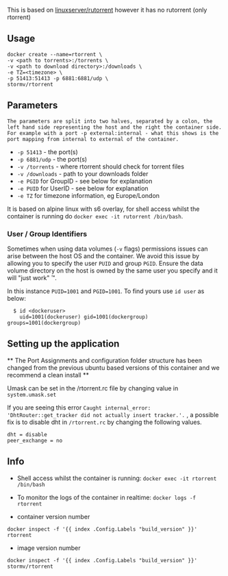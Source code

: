 This is based on  [linuxserver/rutorrent](https://github.com/linuxserver/docker-rutorrent)
however it has no rutorrent (only rtorrent)



## Usage

```
docker create --name=rtorrent \
-v <path to torrents>:/torrents \
-v <path to download directory>:/downloads \
-e TZ=<timezone> \
-p 51413:51413 -p 6881:6881/udp \
stormv/rtorrent
```

## Parameters

`The parameters are split into two halves, separated by a colon, the left hand side representing the host and the right the container side.
For example with a port -p external:internal - what this shows is the port mapping from internal to external of the container.`

* `-p 51413` - the port(s)
* `-p 6881/udp` - the port(s)
* `-v /torrents` - where rtorrent should check for torrent files
* `-v /downloads` - path to your downloads folder
* `-e PGID` for GroupID - see below for explanation
* `-e PUID` for UserID - see below for explanation
* `-e TZ` for timezone information, eg Europe/London

It is based on alpine linux with s6 overlay, for shell access whilst the container is running do `docker exec -it rutorrent /bin/bash`.

### User / Group Identifiers

Sometimes when using data volumes (`-v` flags) permissions issues can arise between the host OS and the container. We avoid this issue by allowing you to specify the user `PUID` and group `PGID`. Ensure the data volume directory on the host is owned by the same user you specify and it will "just work" ™.

In this instance `PUID=1001` and `PGID=1001`. To find yours use `id user` as below:

```
  $ id <dockeruser>
    uid=1001(dockeruser) gid=1001(dockergroup) groups=1001(dockergroup)
```

## Setting up the application

** The Port Assignments and configuration folder structure has been changed from the previous ubuntu based versions of this container and we recommend a clean install **

Umask can be set in the /rtorrent.rc file by changing value in `system.umask.set`

If you are seeing this error `Caught internal_error: 'DhtRouter::get_tracker did not actually insert tracker.'.` , a possible fix is to disable dht in `/rtorrent.rc` by changing the following values.

```shell
dht = disable
peer_exchange = no
```

## Info

* Shell access whilst the container is running: `docker exec -it rtorrent /bin/bash`
* To monitor the logs of the container in realtime: `docker logs -f rtorrent`

* container version number

`docker inspect -f '{{ index .Config.Labels "build_version" }}' rtorrent`

* image version number

`docker inspect -f '{{ index .Config.Labels "build_version" }}' stormv/rtorrent`
